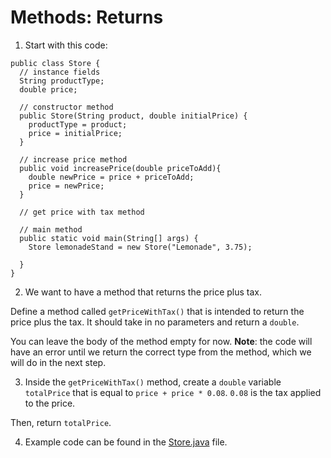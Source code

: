 # Methods: Returns

1. Start with this code:

```
public class Store {
  // instance fields
  String productType;
  double price;
  
  // constructor method
  public Store(String product, double initialPrice) {
    productType = product;
    price = initialPrice;
  }
  
  // increase price method
  public void increasePrice(double priceToAdd){
    double newPrice = price + priceToAdd;
    price = newPrice;
  }
  
  // get price with tax method

  // main method
  public static void main(String[] args) {
    Store lemonadeStand = new Store("Lemonade", 3.75);

  }
}
```

2. We want to have a method that returns the price plus tax.

  Define a method called ```getPriceWithTax()``` that is intended to return the price plus the tax. It should take in no parameters and return a ```double```.

  You can leave the body of the method empty for now. **Note**: the code will have an error until we return the correct type from the method, which we will do in the next step.

3. Inside the ```getPriceWithTax()``` method, create a ```double``` variable ```totalPrice``` that is equal to ```price + price * 0.08```. ```0.08``` is the tax applied to the price.

  Then, return ```totalPrice```.

4. Example code can be found in the [Store.java](https://github.com/upliftdev/Foundations/blob/main/3.Classes_and_Objects/Methods-Returns/src/main/java/com/examples/classes11/Store.java) file.